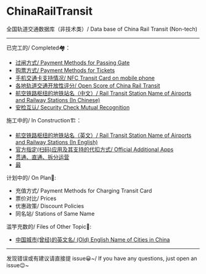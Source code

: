# ChinaRailTransit
全国轨道交通数据库（非技术类）/ Data base of China Rail Transit (Non-tech)

---
已完工的/ Completed🏘：
- [过闸方式/ Payment Methods for Passing Gate](https://github.com/Ivysauro/ChinaRailTransit/blob/master/data/Payment%20Methods(Part%201).md)
- [购票方式/ Payment Methods for Tickets](https://github.com/Ivysauro/ChinaRailTransit/blob/master/data/Payment%20Methods(Part%202).md)
- [手机交通卡支持情况/ NFC Transit Card on mobile phone](https://github.com/Ivysauro/ChinaRailTransit/blob/master/data/NFC%20Transit%20Card.md)
- [各地轨道交通开放性评分/ Open Score of China Rail Transit](https://github.com/Ivysauro/ChinaRailTransit/blob/master/data/Open%20Score.md)
- [航空铁路枢纽的地铁站名（中文）/ Rail Transit Station Name of Airports and Railway Stations (In Chinese)](https://github.com/Ivysauro/ChinaRailTransit/blob/master/data/Rail%20Transit%20Station%20Name%20of%20Airports%20and%20Railway%20Stations.md)
- [安检互认/ Security Check Mutual Recognition](https://github.com/Ivysauro/ChinaRailTransit/blob/master/data/Security%20Check%20Mutual%20Recognition.md)

施工中的/ In Construction🏗：
- [航空铁路枢纽的地铁站名（英文）/ Rail Transit Station Name of Airports and Railway Stations (In English)](https://github.com/Ivysauro/ChinaRailTransit/blob/master/data/Rail%20Transit%20Station%20Name%20of%20Airports%20and%20Railway%20Stations%2002.md)
- [官方指定(扫码)应用及其支持的代扣方式/ Official Additional Apps](https://github.com/Ivysauro/ChinaRailTransit/blob/master/data/Official%20Additional%20Apps.md)
- [贯通、直通、拆分运营](https://github.com/Ivysauro/ChinaRailTransit/blob/master/data/Null.md)
- [最](https://github.com/Ivysauro/ChinaRailTransit/blob/master/data/zui.md)

计划中的/ On Plan📝:
- 充值方式/ Payment Methods for Charging Transit Card
- 票价对比/ Prices
- 优惠政策/ Discount Policies
- 同名站/ Stations of Same Name

滥竽充数的/ Files of Other Topic🧷:
- [中国城市(曾经)的英文名/ (Old) English Name of Cities in China](https://github.com/Ivysauro/ChinaRailTransit/blob/master/data/Old%20English%20Name%20of%20Cities%20in%20China.md)

---
发现错误或有建议请直接提 issue😀~/ If you have any questions, just open an issue😉~
